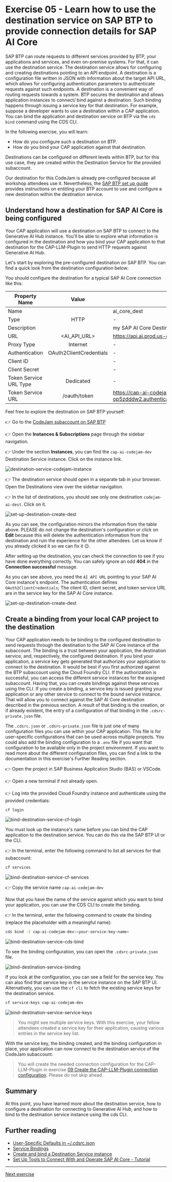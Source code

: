 # Exercise 05 - Learn how to use the destination service on SAP BTP to provide connection details for SAP AI Core

SAP BTP can route requests to different services provided by BTP, your applications and services, and even on-premise systems. For that, it can use the destination service. The destination service allows for configuring and creating destinations pointing to an API endpoint. A destination is a configuration file written in JSON with information about the target API URL, which allows for configuring authentication parameters to authenticate requests against such endpoints. A destination is a convenient way of routing requests towards a system. BTP secures the destination and allows application instances to connect/ bind against a destination. Such binding happens through issuing a service key for that destination. For example, suppose a developer wants to use a destination within a CAP application. You can bind the application and destination service on BTP via the `cds bind` command using the CDS CLI. 

In the following exercise, you will learn:

* How do you configure such a destination on BTP.
* How do you bind your CAP application against that destination.

Destinations can be configured on different levels within BTP, but for this use case, they are created within the Destination Service for the provided subaccount.

Our destination for this CodeJam is already pre-configured because all workshop attendees use it. Nevertheless, the [SAP BTP set up guide](../../btp-setup-guide.md) provides instructions on entitling your BTP account to use and configure a new destination within the destination service.

## Understand how a destination for SAP AI Core is being configured

Your CAP application will use a destination on SAP BTP to connect to the Generative AI Hub instance. You'll be able to explore what information is configured in the destination and how you bind your CAP application to that destination for the CAP-LLM-Plugin to send HTTP requests against Generative AI Hub.

Let's start by exploring the pre-configured destination on SAP BTP. You can find a quick look from the destination configuration below:

You should configure the destination for a typical SAP AI Core connection like this: 


| Property Name          | Value                   | Example                                                                |
| ---------------------- |:-----------------------:| ---------------------------------------------------------------------- |
| Name                   | <free to choose>        | ai_core_dest                                                           |
| Type                   | HTTP                    | -                                                                      |
| Description            | <free to choose>        | my SAP AI Core Destination                                             |
| URL                    | <AI_API_URL>            | https://api.ai.prod.us-east-1.aws.ml.hana.ondemand.com                 |
| Proxy Type             | Internet                | -                                                                      |
| Authentication         | OAuth2ClientCredentials | -                                                                      |
| Client ID              | <clientid>              | -                                                                      |
| Client Secret          | <clientsecret>          | -                                                                      |
| Token Service URL Type | Dedicated               | -                                                                      |
| Token Service URL      | <url>/oauth/token       | https://cap-ai-codejam-op5zdddw2.authentication.us10.hana.ondemand.com/oauth/token |

Feel free to explore the destination on SAP BTP yourself:

👉 Go to the [CodeJam subaccount on SAP BTP](https://emea.cockpit.btp.cloud.sap/cockpit/#/globalaccount/275320f9-4c26-4622-8728-b6f5196075f5/subaccount/6088766d-dcc4-4e56-972f-652baad796be/)

👉 Open the <b>Instances & Subscriptions</b> page through the sidebar navigation.

👉 Under the section <b>Instances</b>, you can find the `cap-ai-codejam-dev` Destination Service instance. Click on the instance link.

![destination-service-codejam-instance](../05-explore-destination-service/assets/01-destination-service-codejam-instance.png)

👉 The destination service should open in a separate tab in your browser. Open the Destinations view over the sidebar navigation.

👉 In the list of destinations, you should see only one destination `codejam-ai-dest`. Click on it.

![set-up-destination-create-dest](../../assets/set-up-destination/4-set-up-destination-create-dest.png)

As you can see, the configuration mirrors the information from the table above. PLEASE do not change the destination's configuration or click on **Edit** because this will delete the authentication information from the destination and ruin the experience for the other attendees. Let us know if you already clicked it so we can fix it 😉.

After setting up the destination, you can check the connection to see if you have done everything correctly. You can safely ignore an odd <b>404</b> in the <b>Connection successful</b> message.

As you can see above, you need the `AI API URL` pointing to your SAP AI Core instance's endpoint. The authentication defines `OAuth2ClientCredentials`; The client ID, client secret, and token service URL are in the service key for the SAP AI Core instance.

![set-up-destination-create-dest](../05-explore-destination-service/assets/02-ai-core-service-key.png)

## Create a binding from your local CAP project to the destination

Your CAP application needs to be binding to the configured destination to send requests through the destination to the SAP AI Core instance of the subaccount. The binding is a trust between your application, the destination service, and, respectively, the configured destination. If you bind your application, a service key gets generated that authorizes your application to connect to the destination. It would be best if you first authorized against the BTP subaccount using the Cloud Foundry CLI. If the authorization is successful, you can access the different service instances for the assigned subaccount. Having that, you can create bindings against these services using the CLI. If you create a binding, a service key is issued granting your application or any other service to connect to the bound service instance. That will allow you to connect against the SAP AI Core destination described in the previous section. A result of that binding is the creation, or if already existent, the entry of a configuration of that binding in the `.cdsrc-private.json` file.

The `.cdsrc.json` or `.cdsrc-private.json` file is just one of many configuration files you can use within your CAP application. This file is for user-specific configurations that can be used across multiple projects. You could also add the binding configuration to a `.env` file if you want that configuration to be available only in the project environment. If you want to read more about the different configuration files, you can find a link to the documentation in this exercise's Further Reading section.

👉 Open the project in SAP Business Application Studio (BAS) or VSCode.

👉 Open a new terminal if not already open.

👉 Log into the provided Cloud Foundry instance and authenticate using the provided credentials:

```bash
cf login
```

![bind-destination-service-cf-login](./assets/01-bind-destination-service-cf-login.png)

You must look up the instance's name before you can bind the CAP application to the destination service. You can do this via the SAP BTP UI or the CLI.

👉 In the terminal, enter the following command to list all services for that subaccount:

```bash
cf services
```

![bind-destination-service-cf-services](./assets/02-bind-destination-service-cf-services.png)

👉 Copy the service name `cap-ai-codejam-dev`

Now that you have the name of the service against which you want to bind your application, you can use the CDS CLI to create the binding.

👉 In the terminal, enter the following command to create the binding (replace the placeholder with a meaningful name):

```bash
cds bind -2 cap-ai-codejam-dev:<your-service-key-name>
```

![bind-destination-service-cds-bind](./assets/03-bind-destination-service-cds-bind.png)

To see the binding configuration, you can open the `.cdsrc-private.json` file.

![bind-destination-service-binding](./assets/04-bind-destination-service-binding.png)

If you look at the configuration, you can see a field for the service key. You can also find that service key in the service instance on the SAP BTP UI. Alternatively, you can use the `cf cli` to fetch the existing service keys for the destination service.

```bash
cf service-keys cap-ai-codejam-dev
```

![bind-destination-service-service-keys](./assets/05-bind-destination-service-service-keys.png)

> You might see multiple service keys. With this exercise, your fellow attendees created a service key for their application, causing various entries in the service key list.

With the service key, the binding created, and the binding configuration in place, your application can now connect to the destination service of the CodeJam subaccount.

> You will create the needed connection configuration for the CAP-LLM-Plugin in exercise [09 Create the CAP-LLM-Plugin connection configuration](../09-create-connection-configuration/README.md). Please do not skip ahead.

## Summary

At this point, you have learned more about the destination service, how to configure a destination for connecting to Generative AI Hub, and how to bind to the destination service instance using the cds CLI.

## Further reading

* [User-Specific Defaults in ~/.cdsrc.json](https://cap.cloud.sap/docs/node.js/cds-env#user-specific-defaults-in-cdsrc-json)
* [Service Bindings](https://cap.cloud.sap/docs/node.js/cds-connect#service-bindings)
* [Create and bind a Destination Service instance](https://help.sap.com/docs/connectivity/sap-btp-connectivity-cf/create-and-bind-destination-service-instance)
* [Set Up Tools to Connect With and Operate SAP AI Core - Tutorial](https://developers.sap.com/tutorials/ai-core-setup..html)

---

[Next exercise](../06-define-db-schema/README.md)
